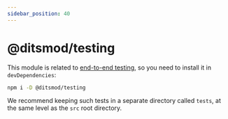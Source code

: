 ```yaml
---
sidebar_position: 40
---
```


# @ditsmod/testing

This module is related to [end-to-end testing][1], so you need to install it in `devDependencies`:

```bash
npm i -D @ditsmod/testing
```

We recommend keeping such tests in a separate directory called `tests`, at the same level as the `src` root directory.



[1]: /developer-guides/testing#end-to-end-testing
